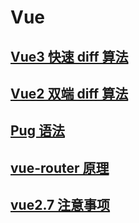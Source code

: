 # Vue

## [Vue3 快速 diff 算法](./快速diff算法/README.md)

## [Vue2 双端 diff 算法](./双端diff算法/README.md)

## [Pug 语法](./Pug语法/README.md)

## [vue-router 原理](./vue-router原理/README.md)

## [vue2.7 注意事项](./vue2.7注意事项/README.md)
